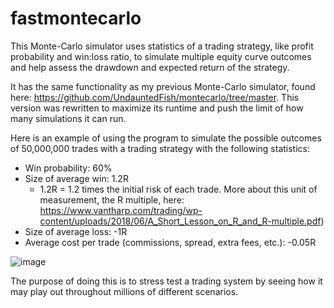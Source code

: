 # fastmontecarlo
This Monte-Carlo simulator uses statistics of a trading strategy, like profit probability and win:loss ratio, to simulate multiple equity curve outcomes and help assess the drawdown and expected return of the strategy. 

It has the same functionality as my previous Monte-Carlo simulator, found here: https://github.com/UndauntedFish/montecarlo/tree/master. This version was rewritten to maximize its runtime and push the limit of how many simulations it can run.

Here is an example of using the program to simulate the possible outcomes of 50,000,000 trades with a trading strategy with the following statistics:
 - Win probability: 60%
 - Size of average win: 1.2R 
    - 1.2R = 1.2 times the initial risk of each trade. More about this unit of measurement, the R multiple, here: https://www.vantharp.com/trading/wp-content/uploads/2018/06/A_Short_Lesson_on_R_and_R-multiple.pdf)
 - Size of average loss: -1R
 - Average cost per trade (commissions, spread, extra fees, etc.): -0.05R
 
![image](https://user-images.githubusercontent.com/58181651/233721762-86b241fc-f3b7-4c63-9ed5-5e7f301789eb.png)


The purpose of doing this is to stress test a trading system by seeing how it may play out throughout millions of different scenarios.
